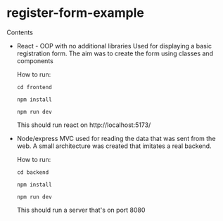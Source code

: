 # register-form-example

Contents
  - React - OOP with no additional libraries
    Used for displaying a basic registration form. The aim was to create the form using classes and components
    
    How to run:
      ```
      cd frontend
      
      npm install
      
      npm run dev
      ```
      
      This should run react on http://localhost:5173/
  
  - Node/express
    MVC used for reading the data that was sent from the web. A small architecture was created that imitates a real backend.
    
    How to run:
      ```
      cd backend
     
      npm install
     
      npm run dev
      ```
      
      This should run a server that's on port 8080
  
  
  
